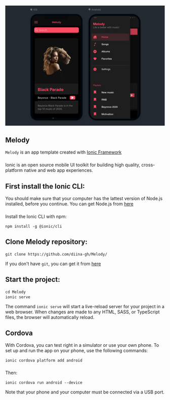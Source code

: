 ![Image](https://github.com/diina-gh/Melody/blob/main/src/assets/melody.png)
## Melody
`Melody` is an app template created with [Ionic Framework](https://ionicframework.com/)
###
Ionic is an open source mobile UI toolkit for building high quality, cross-platform native and web app experiences.

## First install the Ionic CLI:
You should make sure that your computer has the lattest version of Node.js installed, before you continue.
You can get Node.js from [here](https://nodejs.org/en/download/)
### 
Install the Ionic CLI with npm:
```npm
npm install -g @ionic/cli
```
## Clone Melody repository:
```git
git clone https://github.com/diina-gh/Melody/
```
If you don't have `git`, you can get it from [here](https://git-scm.com/downloads)
## Start the project:
```npm
cd Melody
ionic serve
```
The command `ionic serve` will start a live-reload server for your project in a web browser. When changes are made to any HTML, SASS, or TypeScript files, the browser will automatically reload.
## Cordova
With Cordova, you can test right in a simulator or use your own phone. To set up and run the app on your phone, use the following commands:
```npm
ionic cordova platform add android
```
###
Then:
```npm
ionic cordova run android --device
```
Note that your phone and your computer must be connected via a USB port.
